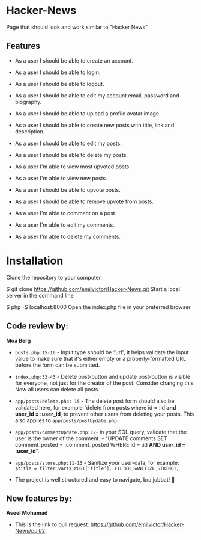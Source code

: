 # Hacker-News
Page that should look and work similar to "Hacker News"

## Features

- As a user I should be able to create an account.

- As a user I should be able to login.

- As a user I should be able to logout.

- As a user I should be able to edit my account email, password and biography.

- As a user I should be able to upload a profile avatar image.

- As a user I should be able to create new posts with title, link and description.

- As a user I should be able to edit my posts.

- As a user I should be able to delete my posts.

- As a user I'm able to view most upvoted posts.

- As a user I'm able to view new posts.

- As a user I should be able to upvote posts.

- As a user I should be able to remove upvote from posts.

- As a user I'm able to comment on a post.

- As a user I'm able to edit my comments.

- As a user I'm able to delete my comments.


# Installation
Clone the repository to your computer

$ git clone https://github.com/emilvictor/Hacker-News.git
Start a local server in the command line

$ php -S localhost:8000
Open the index.php file in your preferred browser


## Code review by:
**Moa Berg**
- `posts.php:15-16` - Input type should be “url”, it helps validate the input value to make sure that it's either empty or a properly-formatted URL before the form can be submitted.

- `index.php:33-43` - Delete post-button and update post-button is visible for everyone, not just for the creator of the post. Consider changing this. Now all users can delete all posts. 

- `app/posts/delete.php: 15` - The delete post form should also be validated here, for example “delete from posts where id = :id **and user_id = :user_id**, to prevent other users from deleting your posts. This also applies to `app/posts/postUpdate.php`.

- `app/posts/commentUpdate.php:12`- in your SQL query, validate that the user is the owner of the comment. - “UPDATE comments SET comment_posted = :comment_posted WHERE id = :id **AND user_id = :user_id**".

- `app/posts/store.php:11-13` - Sanitize your user-data, for example: `$title = filter_var($_POST[‘title’], FILTER_SANITIZE_STRING);`

- The project is well structured and easy to navigate, bra jobbat! 🥳

## New features by:
**Aseel Mohamad**
- This is the link to pull request:
https://github.com/emilvictor/Hacker-News/pull/2
